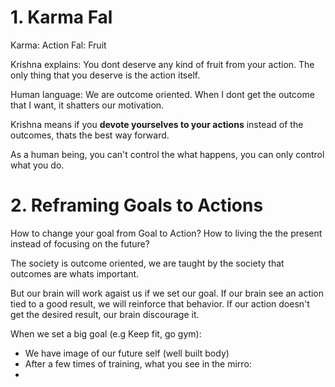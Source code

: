# 1. Karma Fal

Karma: Action
Fal: Fruit

Krishna explains: 
You dont deserve any kind of fruit from your action. 
The only thing that you deserve is the action itself.

Human language:
We are outcome oriented. 
When I dont get the outcome that I want, it shatters our motivation.

Krishna means if you **devote yourselves to your actions** instead of the outcomes, thats the best way forward.

As a human being, you can't control the what happens, you can only control what you do.


# 2. Reframing Goals to Actions

How to change your goal from Goal to Action?
How to living the the present instead of focusing on the future?

The society is outcome oriented, we are taught by the society that outcomes are whats important.

But our brain will work agaist us if we set our goal.
If our brain see an action tied to a good result, we will reinforce that behavior.
If our action doesn't get the desired result, our brain discourage it.

When we set a big goal (e.g Keep fit, go gym):
- We have image of our future self (well built body)
- After a few times of training, what you see in the mirro: 
- 